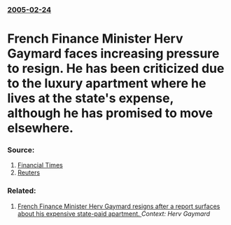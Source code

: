 ### [2005-02-24](/news/2005/02/24/index.md)

#  French Finance Minister Herv Gaymard faces increasing pressure to resign. He has been criticized due to the luxury apartment where he lives at the state's expense, although he has promised to move elsewhere. 




### Source:

1. [Financial Times](http://news.ft.com/cms/s/61c30772-860a-11d9-b506-00000e2511c8.html)
2. [Reuters](http://today.reuters.co.uk/news/newsArticle.aspx?type=worldNews&storyID=2005-02-24T074949Z_01_ZWE428123_RTRUKOC_0_FRANCE-MINISTER.xml)

### Related:

1. [ French Finance Minister Herv Gaymard resigns after a report surfaces about his expensive state-paid apartment. ](/news/2005/02/26/french-finance-minister-herve-gaymard-resigns-after-a-report-surfaces-about-his-expensive-state-paid-apartment.md) _Context: Herv Gaymard_
